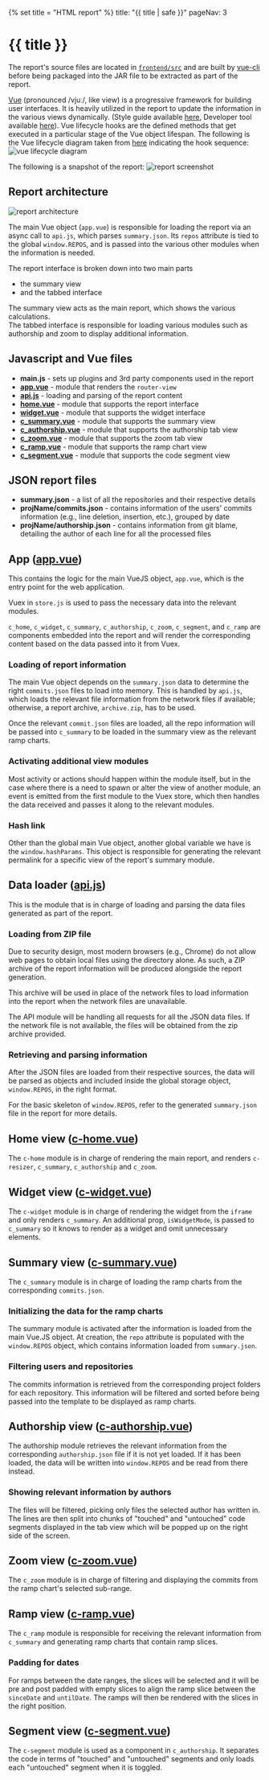 {% set title = "HTML report" %}
<frontmatter>
  title: "{{ title | safe }}"
  pageNav: 3
</frontmatter>

<h1 class="display-4"><md>{{ title }}</md></h1>

The report's source files are located in [`frontend/src`](https://github.com/reposense/RepoSense/blob/master/frontend/src) and are built by [vue-cli](https://github.com/vuejs/vue-cli) before being packaged into the JAR file to be extracted as part of the report.

[Vue](https://vuejs.org/api/) (pronounced /vjuː/, like view) is a progressive framework for building user interfaces. It is heavily utilized in the report to update the information in the various views dynamically. (Style guide available [here](https://vuejs.org/style-guide/), Developer tool available [here](https://chrome.google.com/webstore/detail/vuejs-devtools/nhdogjmejiglipccpnnnanhbledajbpd)). Vue lifecycle hooks are the defined methods that get executed in a particular stage of the Vue object lifespan. The following is the Vue lifecycle diagram taken from [here](https://vuejs.org/guide/essentials/lifecycle.html#lifecycle-diagram) indicating the hook sequence:
![vue lifecycle diagram](../images/vue-lifecycle-diagram.png)

The following is a snapshot of the report:
![report screenshot](../images/report-summary.png)

<!-- ==================================================================================================== -->

## Report architecture

![report architecture](../images/report-architecture.png)

The main Vue object (`app.vue`) is responsible for loading the report via an async call to `api.js`, which parses `summary.json`. Its `repos` attribute is tied to the global `window.REPOS`, and is passed into the various other modules when the information is needed.

The report interface is broken down into two main parts
- the summary view
- and the tabbed interface

The summary view acts as the main report, which shows the various calculations. </br>
The tabbed interface is responsible for loading various modules such as authorship and zoom to display additional information.

<!-- ==================================================================================================== -->

## Javascript and Vue files

- **main.js** - sets up plugins and 3rd party components used in the report
- [**app.vue**](#app-app-vue) - module that renders the `router-view`
- [**api.js**](#data-loader-api-js) - loading and parsing of the report content
- [**home.vue**](#home-view-c-home-vue) - module that supports the report interface
- [**widget.vue**](#widget-view-c-widget-vue) - module that supports the widget interface
- [**c_summary.vue**](#summary-view-c-summary-vue) - module that supports the summary view
- [**c_authorship.vue**](#authorship-view-c-authorship-vue) - module that supports the authorship tab view
- [**c_zoom.vue**](#zoom-view-c-zoom-vue) - module that supports the zoom tab view
- [**c_ramp.vue**](#ramp-view-c-ramp-vue) - module that supports the ramp chart view
- [**c_segment.vue**](#segment-view-c-segment-vue) - module that supports the code segment view

<!-- ==================================================================================================== -->

## JSON report files

- **summary.json** - a list of all the repositories and their respective details
- **projName/commits.json** - contains information of the users' commits information (e.g., line deletion, insertion, etc.), grouped by date
- **projName/authorship.json** - contains information from git blame, detailing the author of each line for all the processed files

<!-- ==================================================================================================== -->

## App ([app.vue](https://github.com/reposense/RepoSense/blob/master/frontend/src/app.vue))

This contains the logic for the main VueJS object, `app.vue`, which is the entry point for the web application.

Vuex in `store.js` is used to pass the necessary data into the relevant modules.

`c_home`, `c_widget`, `c_summary`, `c_authorship`, `c_zoom`, `c_segment`, and `c_ramp` are components embedded into the report and will render the corresponding content based on the data passed into it from Vuex.

### Loading of report information
The main Vue object depends on the `summary.json` data to determine the right `commits.json` files to load into memory. This is handled by `api.js`, which loads the relevant file information from the network files if available; otherwise, a report archive, `archive.zip`, has to be used.

Once the relevant `commit.json` files are loaded, all the repo information will be passed into `c_summary` to be loaded in the summary view as the relevant ramp charts.

### Activating additional view modules
Most activity or actions should happen within the module itself, but in the case where there is a need to spawn or alter the view of another module, an event is emitted from the first module to the Vuex store, which then handles the data received and passes it along to the relevant modules.

### Hash link
Other than the global main Vue object, another global variable we have is the `window.hashParams`. This object is responsible for generating the relevant permalink for a specific view of the report's summary module.

## Data loader ([api.js](https://github.com/reposense/RepoSense/blob/master/frontend/src/utils/api.js))
This is the module that is in charge of loading and parsing the data files generated as part of the report.

### Loading from ZIP file
Due to security design, most modern browsers (e.g., Chrome) do not allow web pages to obtain local files using the directory alone. As such, a ZIP archive of the report information will be produced alongside the report generation.

This archive will be used in place of the network files to load information into the report when the network files are unavailable.

The API module will be handling all requests for all the JSON data files. If the network file is not available, the files will be obtained from the zip archive provided.

### Retrieving and parsing information
After the JSON files are loaded from their respective sources, the data will be parsed as objects and included inside the global storage object, `window.REPOS`,  in the right format.

For the basic skeleton of `window.REPOS`, refer to the generated `summary.json` file in the report for more details.

<!-- ==================================================================================================== -->

## Home view ([c-home.vue](https://github.com/reposense/RepoSense/blob/master/frontend/src/views/c-home.vue))

The `c-home` module is in charge of rendering the main report, and renders `c-resizer`, `c_summary`, `c_authorship` and `c_zoom`.

<!-- ==================================================================================================== -->

## Widget view ([c-widget.vue](https://github.com/reposense/RepoSense/blob/master/frontend/src/views/c-widget.vue))

The `c-widget` module is in charge of rendering the widget from the `iframe` and only renders `c_summary`. An additional prop, `isWidgetMode`, is passed to `c_summary` so it knows to render as a widget and omit unnecessary elements.



<!-- ==================================================================================================== -->

## Summary view ([c-summary.vue](https://github.com/reposense/RepoSense/blob/master/frontend/src/views/c-summary.vue))

The `c_summary` module is in charge of loading the ramp charts from the corresponding `commits.json`.

<puml src="../diagrams/ReportArchitectureSummary.puml"/>

### Initializing the data for the ramp charts
The summary module is activated after the information is loaded from the main Vue.JS object. At creation, the `repo` attribute is populated with the `window.REPOS` object, which contains information loaded from `summary.json`.

### Filtering users and repositories
The commits information is retrieved from the corresponding project folders for each repository. This information will be filtered and sorted before being passed into the template to be displayed as ramp charts.

<!-- ==================================================================================================== -->

## Authorship view ([c-authorship.vue](https://github.com/reposense/RepoSense/blob/master/frontend/src/views/c-authorship.vue))

The authorship module retrieves the relevant information from the corresponding `authorship.json` file if it is not yet loaded. If it has been loaded, the data will be written into `window.REPOS` and be read from there instead.

<puml src="../diagrams/ReportArchitectureAuthorship.puml"/>

### Showing relevant information by authors
The files will be filtered, picking only files the selected author has written in. The lines are then split into chunks of "touched" and "untouched" code segments displayed in the tab view which will be popped up on the right side of the screen.

<!-- ==================================================================================================== -->

## Zoom view ([c-zoom.vue](https://github.com/reposense/RepoSense/blob/master/frontend/src/views/c-zoom.vue))

The `c_zoom` module is in charge of filtering and displaying the commits from the ramp chart's selected sub-range.

<!-- ==================================================================================================== -->

## Ramp view ([c-ramp.vue](https://github.com/reposense/RepoSense/blob/master/frontend/src/components/c-ramp.vue))

The `c_ramp` module is responsible for receiving the relevant information from `c_summary` and generating ramp charts that contain ramp slices.

### Padding for dates
For ramps between the date ranges, the slices will be selected and it will be pre and post padded with empty slices to align the ramp slice between the `sinceDate` and `untilDate`. The ramps will then be rendered with the slices in the right position.

<!-- ==================================================================================================== -->

## Segment view ([c-segment.vue](https://github.com/reposense/RepoSense/blob/master/frontend/src/components/c-segment.vue))

The `c-segment` module is used as a component in `c_authorship`. It separates the code in terms of "touched" and "untouched" segments and only loads each "untouched" segment when it is toggled.
